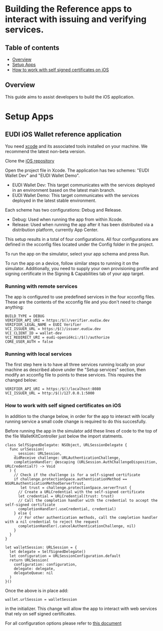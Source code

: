 # Building the Reference apps to interact with issuing and verifying services.

## Table of contents

* [Overview](#overview)
* [Setup Apps](#setup-apps)
* [How to work with self signed certificates on iOS](#how-to-work-with-self-signed-certificates-on-ios)

## Overview

This guide aims to assist developers to build the iOS application.

# Setup Apps

## EUDI iOS Wallet reference application

You need [xcode](https://xcodereleases.com/) and its associated tools installed on your machine. We recommend the latest non-beta version. 

Clone the [iOS repository](https://github.com/eu-digital-identity-wallet/eudi-app-ios-wallet-ui)

Open the project file in Xcode. The application has two schemes: "EUDI Wallet Dev" and "EUDI Wallet Demo".

- EUDI Wallet Dev: This target communicates with the services deployed in an environment based on the latest main branch.
- EUDI Wallet Demo: This target communicates with the services deployed in the latest stable environment.


Each scheme has two configurations: Debug and Release.

- Debug: Used when running the app from within Xcode.
- Release: Used when running the app after it has been distributed via a distribution platform, currently App Center.

This setup results in a total of four configurations. All four configurations are defined in the xcconfig files located under the Config folder in the project.

To run the app on the simulator, select your app schema and press Run.

To run the app on a device, follow similar steps to running it on the simulator. Additionally, you need to supply your own provisioning profile and signing certificate in the Signing & Capabilities tab of your app target.

### Running with remote services

The app is configured to use predefined services in the four xcconfig files. These are the contents of the xcconfig file and you don't need to change anything:

```
BUILD_TYPE = DEBUG
VERIFIER_API_URI = https:/$()/verifier.eudiw.dev
VERIFIER_LEGAL_NAME = EUDI Verifier
VCI_ISSUER_URL = https:/$()/issuer.eudiw.dev
VCI_CLIENT_ID = wallet-dev
VCI_REDIRECT_URI = eudi-openid4ci:/$()/authorize
CORE_USER_AUTH = false
```

### Running with local services

The first step here is to have all three services running locally on your machine as described above under the "Setup services" section, then modify an xcconfig file to points to these services. This requires the changed below:

```
VERIFIER_API_URI = https:/$()/localhost:8080
VCI_ISSUER_URL = http:/$()/127.0.0.1:5000
```

### How to work with self signed certificates on iOS

In addition to the change below, in order for the app to interact with locally running service a small code change is required to do this succesfully.

Before running the app in the simulator add these lines of code to the top of the file WalletKitController just below the import statments. 

```
class SelfSignedDelegate: NSObject, URLSessionDelegate {
  func urlSession(
    _ session: URLSession,
    didReceive challenge: URLAuthenticationChallenge,
    completionHandler: @escaping (URLSession.AuthChallengeDisposition, URLCredential?) -> Void
  ) {
    // Check if the challenge is for a self-signed certificate
    if challenge.protectionSpace.authenticationMethod == NSURLAuthenticationMethodServerTrust,
       let trust = challenge.protectionSpace.serverTrust {
      // Create a URLCredential with the self-signed certificate
      let credential = URLCredential(trust: trust)
      // Call the completion handler with the credential to accept the self-signed certificate
      completionHandler(.useCredential, credential)
    } else {
      // For other authentication methods, call the completion handler with a nil credential to reject the request
      completionHandler(.cancelAuthenticationChallenge, nil)
    }
  }
}

let walletSession: URLSession = {
  let delegate = SelfSignedDelegate()
  let configuration = URLSessionConfiguration.default
  return URLSession(
    configuration: configuration,
    delegate: delegate,
    delegateQueue: nil
  )
}()
```

Once the above is in place add:

```
wallet.urlSession = walletSession
```

in the initializer. This change will allow the app to interact with web services that rely on self signed certificates.

For all configuration options please refer to [this document](configuration.md)

